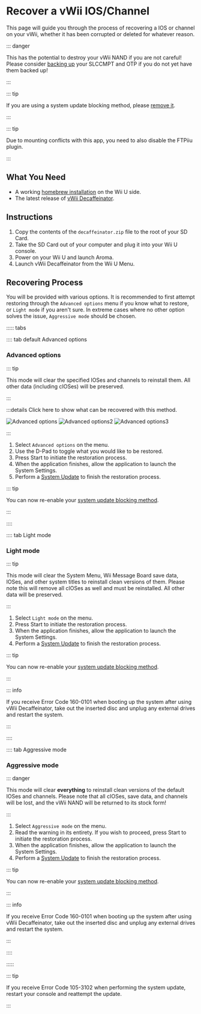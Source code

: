# Recover a vWii IOS/Channel

This page will guide you through the process of recovering a IOS or channel on your vWii, whether it has been corrupted or deleted for whatever reason.

::: danger

This has the potential to destroy your vWii NAND if you are not careful! Please consider [backing up](aroma/nand-backup) your SLCCMPT and OTP if you do not yet have them backed up!

:::

::: tip

If you are using a system update blocking method, please [remove it](unblock-updates).

:::

::: tip

Due to mounting conflicts with this app, you need to also disable the FTPiiu plugin.

:::

## What You Need

- A working [homebrew installation](index) on the Wii U side.
- The latest release of [vWii Decaffeinator](https://github.com/GaryOderNichts/vWii-Decaffeinator/releases).

## Instructions

1. Copy the contents of the `decaffeinator.zip` file to the root of your SD Card.
2. Take the SD Card out of your computer and plug it into your Wii U console.
3. Power on your Wii U and launch Aroma.
4. Launch vWii Decaffeinator from the Wii U Menu.

## Recovering Process

You will be provided with various options. It is recommended to first attempt restoring through the `Advanced options` menu if you know what to restore, or `Light mode` if you aren't sure. In extreme cases where no other option solves the issue, `Aggressive mode` should be chosen.

<!-- tabs:start -->

::::: tabs

:::: tab default Advanced options

### Advanced options

::: tip

This mode will clear the specified IOSes and channels to reinstall them. All other data (including cIOSes) will be preserved.

:::

:::details Click here to show what can be recovered with this method.

![Advanced options](/files/Advanced-options.jpg)
![Advanced options2](/files/Advanced-options2.jpg)
![Advanced options3](/files/Advanced-options3.jpg)

:::

1. Select `Advanced options` on the menu.
2. Use the D-Pad to toggle what you would like to be restored.
3. Press Start to initiate the restoration process.
4. When the application finishes, allow the application to launch the System Settings.
5. Perform a [System Update](https://en-americas-support.nintendo.com/app/answers/detail/a_id/1136/~/how-to-perform-a-system-update) to finish the restoration process.

::: tip

You can now re-enable your [system update blocking method](block-updates).

:::

::::

:::: tab Light mode

### Light mode

::: tip

This mode will clear the System Menu, Wii Message Board save data, IOSes, and other system titles to reinstall clean versions of them. Please note this will remove all cIOSes as well and must be reinstalled. All other data will be preserved.

:::

1. Select `Light mode` on the menu.
2. Press Start to initiate the restoration process.
3. When the application finishes, allow the application to launch the System Settings.
4. Perform a [System Update](https://en-americas-support.nintendo.com/app/answers/detail/a_id/1136/~/how-to-perform-a-system-update) to finish the restoration process.

::: tip

You can now re-enable your [system update blocking method](block-updates).

:::

::: info

If you receive Error Code 160-0101 when booting up the system after using vWii Decaffeinator, take out the inserted disc and unplug any external drives and restart the system.

:::

::::

:::: tab Aggressive mode

### Aggressive mode

::: danger

This mode will clear **everything** to reinstall clean versions of the default IOSes and channels. Please note that all cIOSes, save data, and channels will be lost, and the vWii NAND will be returned to its stock form!

:::

1. Select `Aggressive mode` on the menu.
2. Read the warning in its entirety. If you wish to proceed, press Start to initiate the restoration process.
3. When the application finishes, allow the application to launch the System Settings.
4. Perform a [System Update](https://en-americas-support.nintendo.com/app/answers/detail/a_id/1136/~/how-to-perform-a-system-update) to finish the restoration process.

::: tip

You can now re-enable your [system update blocking method](block-updates).

:::

::: info

If you receive Error Code 160-0101 when booting up the system after using vWii Decaffeinator, take out the inserted disc and unplug any external drives and restart the system.

:::

::::

:::::

::: tip

If you receive Error Code 105-3102 when performing the system update, restart your console and reattempt the update.

:::

